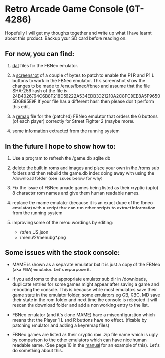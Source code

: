 # Retro Arcade Game Console (GT-4286)

Hopefully I will get my thoughts together and write up what I have learnt about this product. Backup your SD card before reading on.

## For now, you can find:

1. [dat](./dats/) files for the FBNeo emulator.

2. a [screenshot](./img/fbneo-hexedit-fix-p1-r-and-l-buttons.png) of a couple of bytes to patch to enable the P1 R and P1 L buttons to work in the FBNeo emulator. 
This screenshot show the changes to be made to /emus/fbneo/fbneo and assume that the file SHA-256 hash of the file is 24B4026764C6B8F218D56222A534EDB3D21210A2C8FCDEE8A5F96505D6B85E9F
If your file has a different hash then please don't perform this edit.

3. a [remap](./sdcard_tweaks/keyremap) file for the (patched) FBNeo emulator that orders the 6 buttons (of each player) correctly for Street Fighter 2 (maybe more).

4. some [information](./sdcard_tweaks/roms/MAME/output/) extracted from the running system

## In the future I hope to show how to:

1. Use a program to refresh the /game.db sqlite db

2. delete the built in roms and images and place your own in the /roms sub folders and then rebuild the game.db index doing away with using the /download folder (see issues below for why)

3. Fix the issue of FBNeo arcade games being listed as their cryptic (upto) 8 character rom names and give them human readable names.

3. replace the mame emulator (because it is an exact dupe of the fbneo emulator) with a script that can run other scripts to extract information from the running system

4. improving some of the menu wordings by editing:
    * /tr/en_US.json
    * /menu/2/menubg*.png


## Some issues with the stock console:

* MAME is shown as a separate emulator but it is just a copy of the FBNeo (aka FBA) emulator. Let's repurpose it.

* If you add roms to the appropriate emulator sub dir in /downloads, duplicate entries for some games might appear after saving a game and rebooting the console. This is because while most emulators save their game state in the emulator folder, some emulators eg GB, GBC, MD save their state in the rom folder and next time the console is rebooted it will rescan the download folder and add a non working entry to the list.

* FBNeo emulator (and it's clone MAME) have a misconfiguration which means that the Player 1 L and R buttons have no effect. (fixable by patching emulator and adding a keyremap files)

* FBNeo games are listed as their cryptic rom .zip file name which is ugly by comparison to the other emulators which can have nice human readable name. (See page 10 in the [manual](https://media.jaycar.com.au/product/resources/GT4286_manualMain_130153.pdf) for an example of this). Let's do something about this.
